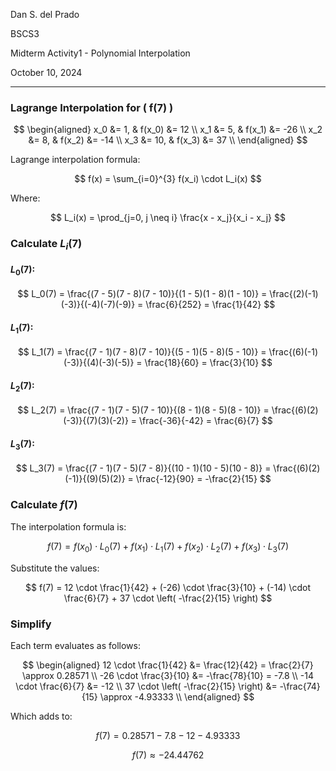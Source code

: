Dan S. del Prado

BSCS3

Midterm Activity1 - Polynomial Interpolation

October 10, 2024

---

### Lagrange Interpolation for \( f(7) \)

$$
\begin{aligned}
x_0 &= 1, & f(x_0) &= 12 \\
x_1 &= 5, & f(x_1) &= -26 \\
x_2 &= 8, & f(x_2) &= -14 \\
x_3 &= 10, & f(x_3) &= 37 \\
\end{aligned}
$$

Lagrange interpolation formula:

$$
f(x) = \sum_{i=0}^{3} f(x_i) \cdot L_i(x)
$$

Where:

$$
L_i(x) = \prod_{j=0, j \neq i} \frac{x - x_j}{x_i - x_j}
$$

### Calculate $L_i(7)$

#### $L_0(7)$:

$$
L_0(7) = \frac{(7 - 5)(7 - 8)(7 - 10)}{(1 - 5)(1 - 8)(1 - 10)} = \frac{(2)(-1)(-3)}{(-4)(-7)(-9)} = \frac{6}{252} = \frac{1}{42}
$$

#### $L_1(7)$:

$$
L_1(7) = \frac{(7 - 1)(7 - 8)(7 - 10)}{(5 - 1)(5 - 8)(5 - 10)} = \frac{(6)(-1)(-3)}{(4)(-3)(-5)} = \frac{18}{60} = \frac{3}{10}
$$

#### $L_2(7)$:

$$
L_2(7) = \frac{(7 - 1)(7 - 5)(7 - 10)}{(8 - 1)(8 - 5)(8 - 10)} = \frac{(6)(2)(-3)}{(7)(3)(-2)} = \frac{-36}{-42} = \frac{6}{7}
$$

#### $L_3(7)$:

$$
L_3(7) = \frac{(7 - 1)(7 - 5)(7 - 8)}{(10 - 1)(10 - 5)(10 - 8)} = \frac{(6)(2)(-1)}{(9)(5)(2)} = \frac{-12}{90} = -\frac{2}{15}
$$

### Calculate $f(7)$

The interpolation formula is:

$$
f(7) = f(x_0) \cdot L_0(7) + f(x_1) \cdot L_1(7) + f(x_2) \cdot L_2(7) + f(x_3) \cdot L_3(7)
$$

Substitute the values:

$$
f(7) = 12 \cdot \frac{1}{42} + (-26) \cdot \frac{3}{10} + (-14) \cdot \frac{6}{7} + 37 \cdot \left( -\frac{2}{15} \right)
$$

### Simplify

Each term evaluates as follows:

$$
\begin{aligned}
12 \cdot \frac{1}{42} &= \frac{12}{42} = \frac{2}{7} \approx 0.28571 \\
-26 \cdot \frac{3}{10} &= -\frac{78}{10} = -7.8 \\
-14 \cdot \frac{6}{7} &= -12 \\
37 \cdot \left( -\frac{2}{15} \right) &= -\frac{74}{15} \approx -4.93333 \\
\end{aligned}
$$

Which adds to:

$$
f(7) = 0.28571 - 7.8 - 12 - 4.93333
$$

$$
f(7) \approx -24.44762
$$

